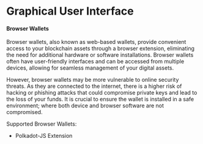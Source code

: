 # Graphical User Interface

#### Browser Wallets <a href="#browser-wallets" id="browser-wallets"></a>

Browser wallets, also known as web-based wallets, provide convenient access to your blockchain assets through a browser extension, eliminating the need for additional hardware or software installations. Browser wallets often have user-friendly interfaces and can be accessed from multiple devices, allowing for seamless management of your digital assets.

However, browser wallets may be more vulnerable to online security threats. As they are connected to the internet, there is a higher risk of hacking or phishing attacks that could compromise private keys and lead to the loss of your funds. It is crucial to ensure the wallet is installed in a safe environment; where both device and browser software are not compromised.

Supported Browser Wallets:

* Polkadot-JS Extension
